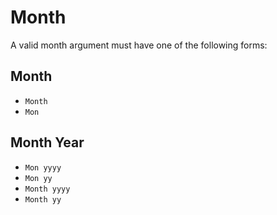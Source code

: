 # Month #

A valid month argument must have one of the following forms:

## Month ##

* `Month`
* `Mon`

## Month Year ##

* `Mon yyyy`
* `Mon yy`
* `Month yyyy`
* `Month yy`
